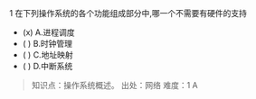 1
在下列操作系统的各个功能组成部分中,哪一个不需要有硬件的支持
- (x) A.进程调度 
- ( ) B.时钟管理 
- ( ) C.地址映射 
- ( ) D.中断系统

> 知识点：操作系统概述。
> 出处：网络
> 难度：1
> A
